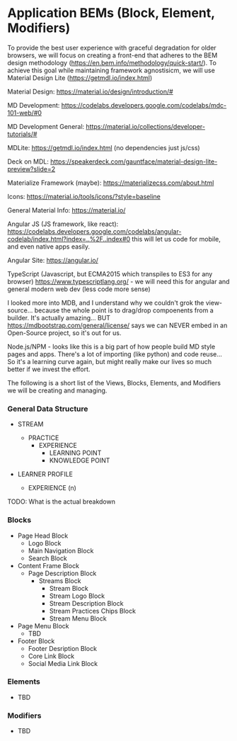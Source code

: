 # Application BEMs (Block, Element, Modifiers)

To provide the best user experience with graceful degradation for older browsers, we will focus on creating a front-end that adheres to the BEM design methodology (https://en.bem.info/methodology/quick-start/). To achieve this goal while maintaining framework agnostisicm, we will use Material Design Lite (https://getmdl.io/index.html)

Material Design: https://material.io/design/introduction/#

MD Development: https://codelabs.developers.google.com/codelabs/mdc-101-web/#0

MD Development General: https://material.io/collections/developer-tutorials/#

MDLite: https://getmdl.io/index.html (no dependencies just js/css)

Deck on MDL: https://speakerdeck.com/gauntface/material-design-lite-preview?slide=2

Materialize Framework (maybe): https://materializecss.com/about.html

Icons: https://material.io/tools/icons/?style=baseline

General Material Info: https://material.io/

Angular JS (JS framework, like react): https://codelabs.developers.google.com/codelabs/angular-codelab/index.html?index=..%2F..index#0 this will let us code for mobile, and even native apps easily.

Angular Site: https://angular.io/

TypeScript (Javascript, but ECMA2015 which transpiles to ES3 for any browser) https://www.typescriptlang.org/ - we will need this for angular and general modern web dev (less code more sense)

I looked more into MDB, and I understand why we couldn't grok the view-source... because the whole point is to drag/drop compoenents from a builder. It's actually amazing... BUT https://mdbootstrap.com/general/license/ says we can NEVER embed in an Open-Source project, so it's out for us.

Node.js/NPM - looks like this is a big part of how people build MD style pages and apps. There's a lot of importing (like python) and code reuse... So it's a learning curve again, but might really make our lives so much better if we invest the effort.

The following is a short list of the Views, Blocks, Elements, and Modifiers we will be creating and managing.

### General Data Structure

* STREAM
    * PRACTICE
        * EXPERIENCE
            * LEARNING POINT
            * KNOWLEDGE POINT

* LEARNER PROFILE
    * EXPERIENCE (n)

TODO: What is the actual breakdown

### Blocks

* Page Head Block
    * Logo Block
    * Main Navigation Block
    * Search Block
* Content Frame Block
    * Page Description Block
        * Streams Block
            * Stream Block
            * Stream Logo Block
            * Stream Description Block
            * Stream Practices Chips Block
            * Stream Menu Block
* Page Menu Block
    * TBD
* Footer Block
    * Footer Desription Block
    * Core Link Block
    * Social Media Link Block

### Elements

* TBD

### Modifiers

* TBD
